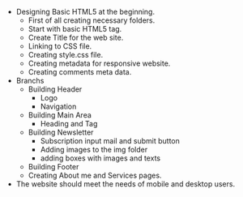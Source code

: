 * Designing Basic HTML5 at the beginning. 
  * First of all creating necessary folders.
  * Start with basic HTML5 tag.
  * Create Title for the web site.
  * Linking to CSS file.
  * Creating style.css file.
  * Creating metadata for responsive website.
  * Creating comments meta data.
* Branchs
  * Building Header
    * Logo
    * Navigation 
  * Building Main Area
    * Heading and Tag
  * Building Newsletter
    * Subscription input mail and submit button
    * Adding images to the img folder 
    * adding boxes with images and texts
  * Building Footer
  * Creating About me and Services pages.
 * The website should meet the needs of mobile and desktop users.
